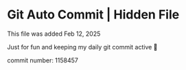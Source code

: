 # Git Auto Commit | Hidden File

This file was added Feb 12, 2025

Just for fun and keeping my daily git commit active 🤪

commit number: 1158457
